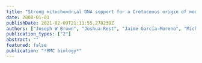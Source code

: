 ```yaml
---
title: "Strong mitochondrial DNA support for a Cretaceous origin of modern avian lineages"
date: 2008-01-01
publishDate: 2021-02-09T21:11:55.278230Z
authors: ["Joseph W Brown", "Joshua-Rest", "Jaime Garcı́a-Moreno", "Michael D Sorenson", "David P Mindell"]
publication_types: ["2"]
abstract: ""
featured: false
publication: "*BMC biology*"
---
```


